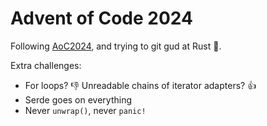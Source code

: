 # Advent of Code 2024

Following [AoC2024](https://adventofcode.com/2024), and trying to git gud at Rust :crab:.

Extra challenges:
- For loops? 👎 Unreadable chains of iterator adapters? 👍
- Serde goes on everything
- Never `unwrap()`, never `panic!`
